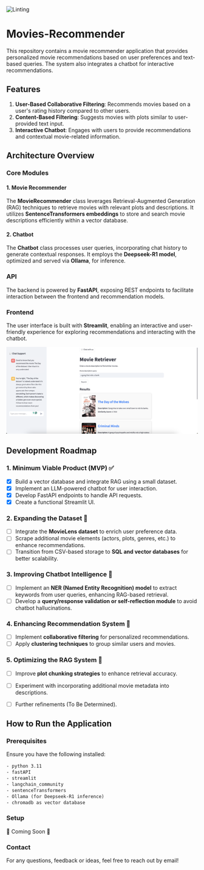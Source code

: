 ![Linting](https://github.com/youhanamikhaiel/Movies-Recommender/actions/workflows/pylint.yml/badge.svg)


# Movies-Recommender
This repository contains a movie recommender application that provides personalized movie recommendations based on user preferences and text-based queries. The system also integrates a chatbot for interactive recommendations.

## Features

1. **User-Based Collaborative Filtering**: Recommends movies based on a user's rating history compared to other users.
2. **Content-Based Filtering**: Suggests movies with plots similar to user-provided text input.
3. **Interactive Chatbot**: Engages with users to provide recommendations and contextual movie-related information.

## Architecture Overview

### Core Modules

#### 1. Movie Recommender
The **MovieRecommender** class leverages Retrieval-Augmented Generation (RAG) techniques to retrieve movies with relevant plots and descriptions. It utilizes **SentenceTransformers embeddings** to store and search movie descriptions efficiently within a vector database.

#### 2. Chatbot
The **Chatbot** class processes user queries, incorporating chat history to generate contextual responses. It employs the **Deepseek-R1 model**, optimized and served via **Ollama**, for inference.

### API
The backend is powered by **FastAPI**, exposing REST endpoints to facilitate interaction between the frontend and recommendation models.

### Frontend
The user interface is built with **Streamlit**, enabling an interactive and user-friendly experience for exploring recommendations and interacting with the chatbot.


![Alt Text](images/ui_screenshot.png)


## Development Roadmap

### 1. Minimum Viable Product (MVP) ✅
- [x] Build a vector database and integrate RAG using a small dataset.
- [x] Implement an LLM-powered chatbot for user interaction.
- [x] Develop FastAPI endpoints to handle API requests.
- [x] Create a functional Streamlit UI.

### 2. Expanding the Dataset 🔄
- [ ] Integrate the **MovieLens dataset** to enrich user preference data.
- [ ] Scrape additional movie elements (actors, plots, genres, etc.) to enhance recommendations.
- [ ] Transition from CSV-based storage to **SQL and vector databases** for better scalability.

### 3. Improving Chatbot Intelligence 🔄
- [ ] Implement an **NER (Named Entity Recognition) model** to extract keywords from user queries, enhancing RAG-based retrieval.
- [ ] Develop a **query/response validation or self-reflection module** to avoid chatbot hallucinations.

### 4. Enhancing Recommendation System 🔄
- [ ] Implement **collaborative filtering** for personalized recommendations.
- [ ] Apply **clustering techniques** to group similar users and movies.

### 5. Optimizing the RAG System 🔄
- [ ] Improve **plot chunking strategies** to enhance retrieval accuracy.
- [ ] Experiment with incorporating additional movie metadata into descriptions.
- [ ] Further refinements (To Be Determined).


## How to Run the Application

### Prerequisites
Ensure you have the following installed:
```
- python 3.11
- fastAPI
- streamlit
- langchain_community
- sentenceTransformers
- Ollama (for Deepseek-R1 inference)
- chromadb as vector database
```

### Setup

🚧 Coming Soon 🚧


### Contact

For any questions, feedback or ideas, feel free to reach out by email!
